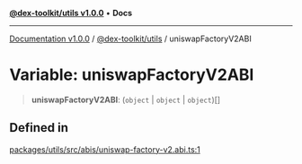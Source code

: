 [**@dex-toolkit/utils v1.0.0**](../README.md) • **Docs**

***

[Documentation v1.0.0](../../../packages.md) / [@dex-toolkit/utils](../README.md) / uniswapFactoryV2ABI

# Variable: uniswapFactoryV2ABI

> **uniswapFactoryV2ABI**: (`object` \| `object` \| `object`)[]

## Defined in

[packages/utils/src/abis/uniswap-factory-v2.abi.ts:1](https://github.com/niZmosis/dex-toolkit/blob/3d8b41b44787b30fbea5de3ab4737662ffb61bc8/packages/utils/src/abis/uniswap-factory-v2.abi.ts#L1)
